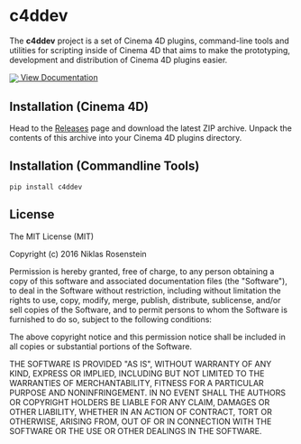 # c4ddev

The **c4ddev** project is a set of Cinema 4D plugins, command-line tools and
utilities for scripting inside of Cinema 4D that aims to make the prototyping,
development and distribution of Cinema 4D plugins easier.

<a href="https://niklasrosenstein.github.io/c4ddev/">
  <img src="https://cdn2.iconfinder.com/data/icons/bitsies/128/EditDocument-32.png"
       style="vertical-align:middle"></img>
  View Documentation
</a>

## Installation (Cinema 4D)

Head to the [Releases][] page and download the latest ZIP archive. Unpack the
contents of this archive into your Cinema 4D plugins directory.

  [Releases]: https://github.com/nr-plugins/c4ddev/releases

## Installation (Commandline Tools)

    pip install c4ddev

## License

The MIT License (MIT)

Copyright (c) 2016  Niklas Rosenstein

Permission is hereby granted, free of charge, to any person obtaining a copy
of this software and associated documentation files (the "Software"), to deal
in the Software without restriction, including without limitation the rights
to use, copy, modify, merge, publish, distribute, sublicense, and/or sell
copies of the Software, and to permit persons to whom the Software is
furnished to do so, subject to the following conditions:

The above copyright notice and this permission notice shall be included in all
copies or substantial portions of the Software.

THE SOFTWARE IS PROVIDED "AS IS", WITHOUT WARRANTY OF ANY KIND, EXPRESS OR
IMPLIED, INCLUDING BUT NOT LIMITED TO THE WARRANTIES OF MERCHANTABILITY,
FITNESS FOR A PARTICULAR PURPOSE AND NONINFRINGEMENT. IN NO EVENT SHALL THE
AUTHORS OR COPYRIGHT HOLDERS BE LIABLE FOR ANY CLAIM, DAMAGES OR OTHER
LIABILITY, WHETHER IN AN ACTION OF CONTRACT, TORT OR OTHERWISE, ARISING FROM,
OUT OF OR IN CONNECTION WITH THE SOFTWARE OR THE USE OR OTHER DEALINGS IN THE
SOFTWARE.
